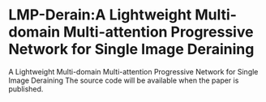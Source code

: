 # LMP-Derain:A Lightweight Multi-domain Multi-attention Progressive Network for Single Image Deraining
A Lightweight Multi-domain Multi-attention Progressive Network for Single Image Deraining
The source code will be available when the paper is published.
